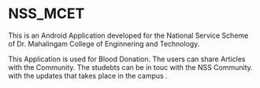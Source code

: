 # NSS_MCET
 
This is an Android Application developed for the National Service Scheme of Dr. Mahalingam College of Enginnering and Technology.

This Application is used for Blood Donation.
The users can share Articles with the Community.
The studebts can be in touc with the NSS Community. with the updates that takes place in the campus .
